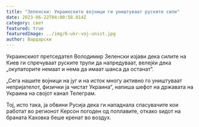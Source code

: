```yaml
---
title: "Зеленски: Украинските војници ги уништуваат руските сили"
date: 2023-06-22T04:00:58.014Z
category: свет
featured: true
featuredImage: ../img/6-ukr-voj-unist.jpg
author: Вардарски
---
```

Украинскиот претседател Володимир Зеленски изјави дека силите на Киев ги спречуваат руските трупи да напредуваат, велејќи дека „окупаторите немаат и нема да имаат шанса да останат“.

„Сега нашите војници на југ и на исток многу активно го уништуваат непријателот, физички ја чистат Украина“, напиша шефот на државата на Украина на својот канал Телеграм.

Тој, исто така, ја обвини Русија дека ги нападнала спасувачите кои работат во регионот Керсон погоден од поплавите, откако ѕидот на браната Каховка беше кренат во воздух.